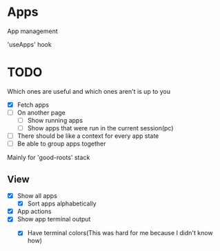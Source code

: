 # Apps

App management

'useApps' hook

# TODO

Which ones are useful and which ones aren't is up to you

- [x] Fetch apps
- [ ] On another page
    - [ ] Show running apps
    - [ ] Show apps that were run in the current session(pc)
- [ ] There should be like a context for every app state
- [ ] Be able to group apps together

Mainly for 'good-roots' stack

## View

- [x] Show all apps
    - [x] Sort apps alphabetically
- [x] App actions
- [x] Show app terminal output
    - [x] Have terminal colors(This was hard for me because I didn't know how)

